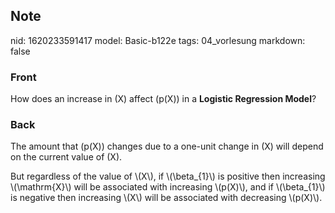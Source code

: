 ## Note
nid: 1620233591417
model: Basic-b122e
tags: 04_vorlesung
markdown: false

### Front
How does an increase in \(X\) affect \(p(X)\) in a <b>Logistic
Regression Model</b>?

### Back
The amount that \(p(X)\) changes due to a one-unit change in \(X\)
will depend on the current value of \(X\).
<div>
  But regardless of the value of \(X\), if \(\beta_{1}\) is
  positive then increasing \(\mathrm{X}\) will be associated with
  increasing \(p(X)\), and if \(\beta_{1}\) is negative then
  increasing \(X\) will be associated with decreasing \(p(X)\).
</div>
